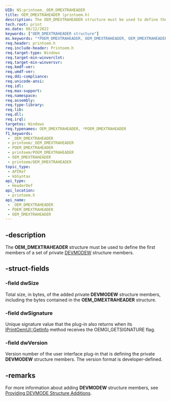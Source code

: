 ```yaml
---
UID: NS:printoem._OEM_DMEXTRAHEADER
title: OEM_DMEXTRAHEADER (printoem.h)
description: The OEM_DMEXTRAHEADER structure must be used to define the first members of a set of private DEVMODEW structure members.
tech.root: print
ms.date: 08/12/2022
keywords: ["OEM_DMEXTRAHEADER structure"]
ms.keywords: "*POEM_DMEXTRAHEADER, OEM_DMEXTRAHEADER, OEM_DMEXTRAHEADER structure [Print Devices], POEM_DMEXTRAHEADER, POEM_DMEXTRAHEADER structure pointer [Print Devices], _OEM_DMEXTRAHEADER, print.oem_dmextraheader, print_unidrv-pscript_ui_f356f9c1-f867-4c53-8b12-be48da73de4f.xml, printoem/OEM_DMEXTRAHEADER, printoem/POEM_DMEXTRAHEADER"
req.header: printoem.h
req.include-header: Printoem.h
req.target-type: Windows
req.target-min-winverclnt: 
req.target-min-winversvr: 
req.kmdf-ver: 
req.umdf-ver: 
req.ddi-compliance: 
req.unicode-ansi: 
req.idl: 
req.max-support: 
req.namespace: 
req.assembly: 
req.type-library: 
req.lib: 
req.dll: 
req.irql: 
targetos: Windows
req.typenames: OEM_DMEXTRAHEADER, *POEM_DMEXTRAHEADER
f1_keywords:
 - _OEM_DMEXTRAHEADER
 - printoem/_OEM_DMEXTRAHEADER
 - POEM_DMEXTRAHEADER
 - printoem/POEM_DMEXTRAHEADER
 - OEM_DMEXTRAHEADER
 - printoem/OEM_DMEXTRAHEADER
topic_type:
 - APIRef
 - kbSyntax
api_type:
 - HeaderDef
api_location:
 - printoem.h
api_name:
 - _OEM_DMEXTRAHEADER
 - POEM_DMEXTRAHEADER
 - OEM_DMEXTRAHEADER
---
```


## -description

The **OEM_DMEXTRAHEADER** structure must be used to define the first members of a set of private [DEVMODEW](/windows/win32/api/wingdi/ns-wingdi-devmodew) structure members.

## -struct-fields

### -field dwSize

Total size, in bytes, of the added private **DEVMODEW** structure members, including the bytes contained in the **OEM_DMEXTRAHEADER** structure.

### -field dwSignature

Unique signature value that the plug-in also returns when its [IPrintOemUI::GetInfo](/windows-hardware/drivers/ddi/prcomoem/nf-prcomoem-iprintoemui-getinfo) method receives the OEMGI_GETSIGNATURE flag.

### -field dwVersion

Version number of the user interface plug-in that is defining the private **DEVMODEW** structure members. The version format is developer-defined.

## -remarks

For more information about adding **DEVMODEW** structure members, see [Providing DEVMODE Structure Additions](/windows-hardware/drivers/print/providing-devmode-structure-additions).
